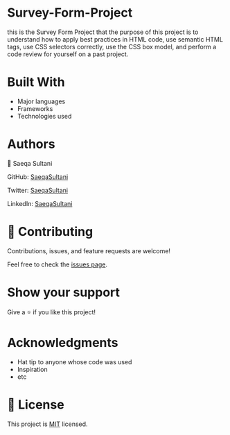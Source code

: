# Survey-Form-Project
this is the Survey Form Project that the purpose of this project is to understand how to apply best practices in HTML code, use semantic HTML tags, use CSS selectors correctly, use the CSS box model, and perform a code review for yourself on a past project.

# Built With
- Major languages
- Frameworks
- Technologies used

# Authors

👤 Saeqa Sultani

GitHub: [SaeqaSultani](https://github.com/SaeqaSultani)

Twitter: [SaeqaSultani](https://twitter.com/SaeqaSultani)

LinkedIn: [SaeqaSultani](https://www.linkedin.com/in/saeqa-sultani-b41493187/)

# 🤝 Contributing
Contributions, issues, and feature requests are welcome!

Feel free to check the [issues page](https://github.com/SaeqaSultani/SaeqaSultani-Hello-Microvers-Project-PR/issues).

# Show your support
Give a ⭐️ if you like this project!

# Acknowledgments
- Hat tip to anyone whose code was used
- Inspiration
- etc
# 📝 License
This project is [MIT](https://github.com/SaeqaSultani/Portfolio-Project/blob/mobile-version-skeleton/MIT.md) licensed.
